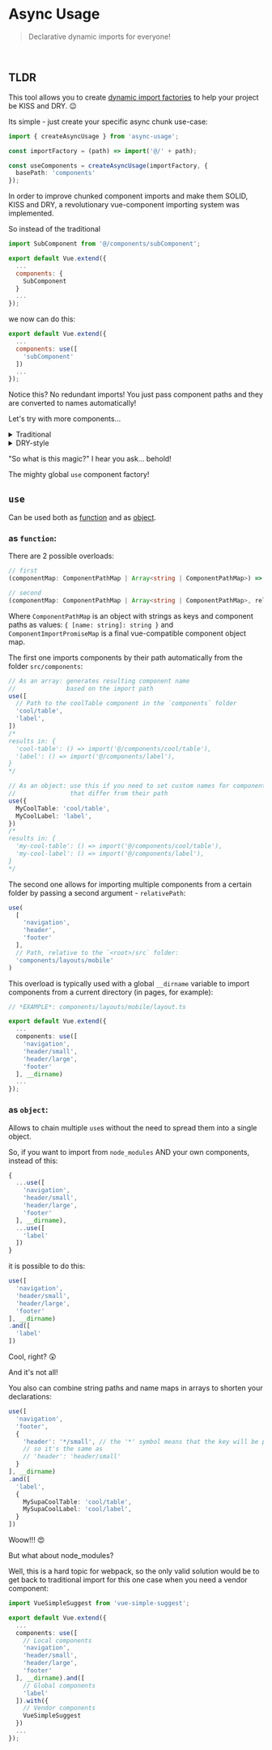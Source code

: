 # Async Usage
<!-- 
[![npm](https://img.shields.io/npm/v/parakeet-mapper.svg?style=flat-square)](https://www.npmjs.com/package/parakeet-mapper) 
[![npm bundle size (minified)](https://img.shields.io/bundlephobia/minzip/parakeet-mapper.svg?style=flat-square)]() [![dependencies (minified)](https://img.shields.io/badge/dependencies-none-yellow.svg?style=flat-square)]() -->

> Declarative dynamic imports for everyone!

<br/>

## TLDR

This tool allows you to create [dynamic import factories](https://developer.mozilla.org/en-US/docs/Web/JavaScript/Reference/Statements/import#Dynamic_Imports) to help your project be KISS and DRY. 😉

Its simple - just create your specific async chunk use-case:

```ts
import { createAsyncUsage } from 'async-usage';

const importFactory = (path) => import('@/' + path);

const useComponents = createAsyncUsage(importFactory, {
  basePath: 'components'
});
```


In order to improve chunked component imports and make them SOLID, KISS and DRY, a revolutionary vue-component importing system was implemented.

So instead of the traditional
```js
import SubComponent from '@/components/subComponent';

export default Vue.extend({
  ...
  components: {
    SubComponent
  }
  ...
});
```

we now can do this:

```js
export default Vue.extend({
  ...
  components: use([
    'subComponent'
  ])
  ...
});
```

Notice this? No redundant imports! You just pass component paths and they are converted to names automatically!

Let's try with more components...

<details>
<summary>Traditional</summary>

```js
import SubComponent from '@/components/subComponent';
import coolTable from '@/components/coolTable';
import label from '@/components/label';
import coolInput from '@/components/coolInput';
import card from '@/components/card';
import formComponent from '@/components/formComponent';
import coolSelect from '@/components/coolSelect';
import coolOption from '@/components/coolOption';
import wildcard from '@/components/wildcard';
import radioButton from '@/components/radioButton';
import coolButton from '@/components/coolButton';
import coolCheckbox from '@/components/coolCheckbox';
import photoContainer from '@/components/photoContainer';
import gallery from '@/components/gallery';
import slider from '@/components/slider';
import mainComponent from '@/components/mainComponent';

export default Vue.extend({
  ...
  components: {
    SubComponent,
    coolTable,
    label,
    coolInput,
    card,
    formComponent,
    coolSelect,
    coolOption,
    wildcard,
    radioButton,
    coolButton,
    coolCheckbox,
    photoContainer,
    gallery,
    slider,
    mainComponent,
  }
  ...
});
```

... WOW ... That's huge.
</details>

<details>
<summary>DRY-style</summary>

```js
export default Vue.extend({
  ...
  components: use([
    'subComponent',
    'coolTable',
    'label',
    'coolInput',
    'card',
    'formComponent',
    'coolSelect',
    'coolOption',
    'wildcard',
    'radioButton',
    'coolButton',
    'coolCheckbox',
    'photoContainer',
    'gallery',
    'slider',
    'mainComponent',
  ])
  ...
});
```
</details>

"So what is this magic?" I hear you ask... behold!

The mighty global `use` component factory!

## `use`

Can be used both as [function](#as-function) and as [object](#as-object).

### as `function`:

There are 2 possible overloads:
```ts
// first
(componentMap: ComponentPathMap | Array<string | ComponentPathMap>) => ComponentImportPromiseMap

// second
(componentMap: ComponentPathMap | Array<string | ComponentPathMap>, relativePath: string) => ComponentImportPromiseMap
```

Where `ComponentPathMap` is an object with strings as keys and component paths as values: `{ [name: string]: string }`
and `ComponentImportPromiseMap` is a final vue-compatible component object map.

The first one imports components by their path automatically from the folder `src/components`:
```ts
// As an array: generates resulting component name
//              based on the import path
use([
  // Path to the coolTable component in the `components` folder
  'cool/table',
  'label',
])
/*
results in: {
  'cool-table': () => import('@/components/cool/table'),
  'label': () => import('@/components/label'),
}
*/
```

```ts
// As an object: use this if you need to set custom names for components
//               that differ from their path
use({
  MyCoolTable: 'cool/table',
  MyCoolLabel: 'label',
})
/*
results in: {
  'my-cool-table': () => import('@/components/cool/table'),
  'my-cool-label': () => import('@/components/label'),
}
*/
```

The second one allows for importing multiple components from a certain folder by passing a second argument - `relativePath`:

```ts
use(
  [
    'navigation',
    'header',
    'footer'
  ],
  // Path, relative to the `<root>/src` folder:
  'components/layouts/mobile'
)
```

This overload is typically used with a global `__dirname` variable to import components from a current directory (in pages, for example):

```ts
// *EXAMPLE*: components/layouts/mobile/layout.ts

export default Vue.extend({
  ...
  components: use([
    'navigation',
    'header/small',
    'header/large',
    'footer'
  ], __dirname)
  ...
});
```

### as `object`:

Allows to chain multiple `use`s without the need to spread them into a single object.

So, if you want to import from `node_modules` AND your own components, instead of this:
```ts
{
  ...use([
    'navigation',
    'header/small',
    'header/large',
    'footer'
  ], __dirname),
  ...use([
    'label'
  ])
}
```

it is possible to do this:
```ts
use([
  'navigation',
  'header/small',
  'header/large',
  'footer'
], __dirname)
.and([
  'label'
])
```
Cool, right? 😲

And it's not all!

You also can combine string paths and name maps in arrays to shorten your declarations:
```ts
use([
  'navigation',
  'footer',
  {
    'header': '*/small', // the '*' symbol means that the key will be pasted here to be reused
    // so it's the same as
    // 'header': 'header/small'
  }
], __dirname)
.and([
  'label',
  {
    MySupaCoolTable: 'cool/table',
    MySupaCoolLabel: 'cool/label',
  }
])
```

Woow!!! 😍


But what about node_modules?

Well, this is a hard topic for webpack, so the only valid solution would be to get back to traditional import for this one case when you need a vendor component:
```ts
import VueSimpleSuggest from 'vue-simple-suggest';

export default Vue.extend({
  ...
  components: use([
    // Local components
    'navigation',
    'header/small',
    'header/large',
    'footer'
  ], __dirname).and([
    // Global components
    'label'
  ]).with({
    // Vendor components
    VueSimpleSuggest
  })
  ...
});
```
